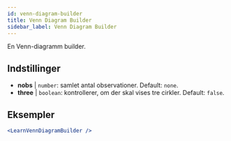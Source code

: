 ```yaml
---
id: venn-diagram-builder
title: Venn Diagram Builder
sidebar_label: Venn Diagram Builder
---
```


En Venn-diagramm builder.

## Indstillinger

* __nobs__ | `number`: samlet antal observationer. Default: `none`.
* __three__ | `boolean`: kontrollerer, om der skal vises tre cirkler. Default: `false`.


## Eksempler

```jsx live
<LearnVennDiagramBuilder />
```

